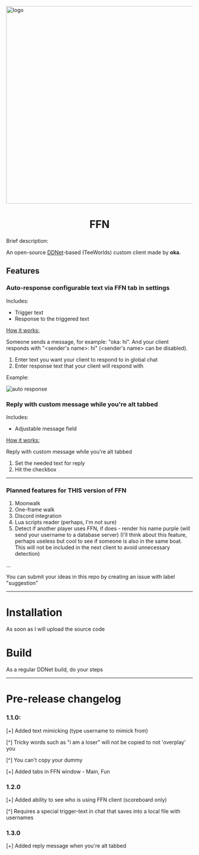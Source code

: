 
<img width="1500" height="532" alt="logo" src="https://github.com/user-attachments/assets/52cff958-708d-441e-8a0b-96b38a8b7ac1" />


<div align="center">
  <h1 color=red>FFN</h1>
</div>

Brief description:

An open-source <a href='https://ddnet.org/'>DDNet</a>-based (TeeWorlds) custom client made by **oka**.

<div align="left">
  <h2>Features</h2>
</div>

<h3>Auto-response configurable text via FFN tab in settings</h3>

Includes:

* Trigger text
* Response to the triggered text

<ins>How it works:</ins>

Someone sends a message, for example: "oka: hi". And your client responds with "<sender's name>: hi" (<sender's name> can be disabled).

1. Enter text you want your client to respond to in global chat
2. Enter response text that your client will respond with

Example:

![auto response](https://github.com/user-attachments/assets/a87590dd-b343-40fd-9cb0-7c844ac85589)


<h3>Reply with custom message while you're alt tabbed</h3>

Includes:

* Adjustable message field

<ins>How it works:</ins>

Reply with custom message while you're alt tabbed

1. Set the needed text for reply
2. Hit the checkbox

---

<h3>Planned features for THIS version of FFN</h3>

1. Moonwalk
2. One-frame walk
3. Discord integration
4. Lua scripts reader (perhaps, I'm not sure)
5. Detect if another player uses FFN, if does - render his name purple (will send your username to a database server) (I'll think about this feature, perhaps useless but cool to see if someone is also in the same boat. This will not be included in the next client to avoid unnecessary detection)

...

You can submit your ideas in this repo by creating an issue with label "suggestion"

---

<h1>Installation</h1>

As soon as I will upload the source code

<h1>Build</h1>

As a regular DDNet build, do your steps

---

<h1>Pre-release changelog</h1>

<h3>1.1.0:</h3>

[+] Added text mimicking (type username to mimick from)

[^] Tricky words such as "i am a loser" will not be copied to not 'overplay' you
  
[^] You can't copy your dummy
  
[+] Added tabs in FFN window - Main, Fun

<h3>1.2.0</h3>

[+] Added ability to see who is using FFN client (scoreboard only)

[^] Requires a special trigger-text in chat that saves into a local file with usernames

<h3>1.3.0</h3>

[+] Added reply message when you're alt tabbed
